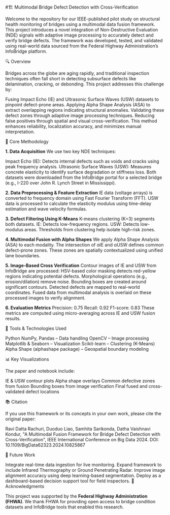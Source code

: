 #🏗️ Multimodal Bridge Defect Detection with Cross-Verification

Welcome to the repository for our IEEE-published pilot study on structural health monitoring of bridges using a multimodal data fusion framework. This project introduces a novel integration of Non-Destructive Evaluation (NDE) signals with adaptive image processing to accurately detect and verify bridge defects. The framework was developed, tested, and validated using real-world data sourced from the Federal Highway Administration’s InfoBridge platform.

🔍 Overview

Bridges across the globe are aging rapidly, and traditional inspection techniques often fall short in detecting subsurface defects like delamination, cracking, or debonding. This project addresses this challenge by:

Fusing Impact Echo (IE) and Ultrasonic Surface Waves (USW) datasets to pinpoint defect-prone areas.
Applying Alpha Shape Analysis (ASA) to extract overlapping regions indicating structural anomalies.
Validating these defect zones through adaptive image processing techniques.
Reducing false positives through spatial and visual cross-verification.
This method enhances reliability, localization accuracy, and minimizes manual interpretation.

🧠 Core Methodology

**1. Data Acquisition**
We use two key NDE techniques:

Impact Echo (IE): Detects internal defects such as voids and cracks using peak frequency analysis.
Ultrasonic Surface Waves (USW): Measures concrete elasticity to identify surface degradation or stiffness loss.
Both datasets were downloaded from the InfoBridge portal for a selected bridge (e.g., I-220 over John R. Lynch Street in Mississippi).

**2. Data Preprocessing & Feature Extraction**
IE data (voltage arrays) is converted to frequency domain using Fast Fourier Transform (FFT).
USW data is processed to calculate the elasticity modulus using time-delay estimation and wave velocity formulas.

**3. Defect Filtering Using K-Means**
K-means clustering (K=3) segments both datasets.
IE: Detects low-frequency regions.
USW: Detects low-modulus areas.
Thresholds from clustering help isolate high-risk zones.

**4. Multimodal Fusion with Alpha Shapes**
We apply Alpha Shape Analysis (ASA) to each modality.
The intersection of αIE and αUSW defines common defect-prone zones.
These zones are spatially contextualized using unified lane boundaries.

**5. Image-Based Cross Verification**
Contour images of IE and USW from InfoBridge are processed:
HSV-based color masking detects red-yellow regions indicating potential defects.
Morphological operations (e.g., erosion/dilation) remove noise.
Bounding boxes are created around significant contours.
Detected defects are mapped to real-world coordinates.
Fused data from multimodal analysis is overlaid on these processed images to verify alignment.

**6. Evaluation Metrics**
Precision: 0.75
Recall: 0.92
F1-score: 0.83
These metrics are computed using micro-averaging across IE and USW fusion results.

📌 Tools & Technologies Used

Python
NumPy, Pandas – Data handling
OpenCV – Image processing
Matplotlib & Seaborn – Visualization
Scikit-learn – Clustering (K-Means)
Alpha Shape (alphashape package) – Geospatial boundary modeling

📊 Key Visualizations

The paper and notebook include:

IE & USW contour plots
Alpha shape overlays
Common defective zones from fusion
Bounding boxes from image verification
Final fused and cross-validated defect locations

📚 Citation

If you use this framework or its concepts in your own work, please cite the original paper:

Ravi Datta Rachuri, Duoduo Liao, Samhita Sarikonda, Datha Vaishnavi Kondur,
"A Multimodal Fusion Framework for Bridge Defect Detection with Cross-Verification",
IEEE International Conference on Big Data 2024. DOI: 10.1109/BigData62323.2024.10825867

🚀 Future Work

Integrate real-time data ingestion for live monitoring.
Expand framework to include Infrared Thermography or Ground Penetrating Radar.
Improve image alignment accuracy using deep learning-based segmentation.
Deploy as a dashboard-based decision support tool for field inspectors.
🙌 Acknowledgments

This project was supported by the **Federal Highway Administration (FHWA)**. We thank FHWA for providing open access to bridge condition datasets and InfoBridge tools that enabled this research.

